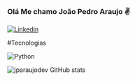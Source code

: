 ### Olá Me chamo João Pedro Araujo ✌️

[![Linkedin](https://img.shields.io/badge/LinkedIn-0077B5?style=for-the-badge&logo=linkedin&logoColor=white)](https://www.linkedin.com/in/jo%C3%A3o-pedro-araujo-328741162/)

#Tecnologias

![Python](https://img.shields.io/badge/Python-3776AB?style=for-the-badge&logo=python&logoColor=white)

![jparaujodev GitHub stats](https://github-readme-stats.vercel.app/api?username=jparaujodev&show_icons=true&theme=radical)
